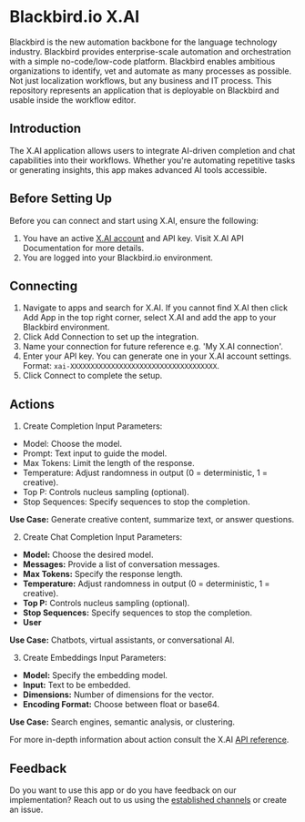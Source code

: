 # Blackbird.io X.AI

Blackbird is the new automation backbone for the language technology industry. Blackbird provides enterprise-scale automation and orchestration with a simple no-code/low-code platform. Blackbird enables ambitious organizations to identify, vet and automate as many processes as possible. Not just localization workflows, but any business and IT process. This repository represents an application that is deployable on Blackbird and usable inside the workflow editor.

## Introduction
<!-- begin docs -->
The X.AI application allows users to integrate AI-driven completion and chat capabilities into their workflows. Whether you're automating repetitive tasks or generating insights, this app makes advanced AI tools accessible.

## Before Setting Up

Before you can connect and start using X.AI, ensure the following:
1. You have an active [X.AI account](https://x.ai/) and API key. Visit X.AI API Documentation for more details.
2. You are logged into your Blackbird.io environment.

## Connecting

1. Navigate to apps and search for X.AI. If you cannot find X.AI then click Add App in the top right corner, select X.AI and add the app to your Blackbird environment.
2. Click Add Connection to set up the integration.
3. Name your connection for future reference e.g. 'My X.AI connection'.
4. Enter your API key. You can generate one in your X.AI account settings.
Format: `xai-XXXXXXXXXXXXXXXXXXXXXXXXXXXXXXXXXXXX`.
5. Click Connect to complete the setup.

## Actions

1. Create Completion
Input Parameters:
- Model: Choose the model.
- Prompt: Text input to guide the model.
- Max Tokens: Limit the length of the response.
- Temperature: Adjust randomness in output (0 = deterministic, 1 = creative).
- Top P: Controls nucleus sampling (optional).
- Stop Sequences: Specify sequences to stop the completion.
  
**Use Case:** Generate creative content, summarize text, or answer questions.

2. Create Chat Completion
Input Parameters:
- **Model:** Choose the desired model.
- **Messages:** Provide a list of conversation messages.
- **Max Tokens:** Specify the response length.
- **Temperature:** Adjust randomness in output (0 = deterministic, 1 = creative).
- **Top P:** Controls nucleus sampling (optional).
- **Stop Sequences:** Specify sequences to stop the completion.
- **User**
  
**Use Case:** Chatbots, virtual assistants, or conversational AI.

3. Create Embeddings
Input Parameters:
- **Model:** Specify the embedding model.
- **Input:** Text to be embedded.
- **Dimensions:** Number of dimensions for the vector.
- **Encoding Format:** Choose between float or base64.

**Use Case:** Search engines, semantic analysis, or clustering.

For more in-depth information about action consult the X.AI [API reference](https://docs.x.ai/api).

## Feedback
Do you want to use this app or do you have feedback on our implementation? Reach out to us using the [established channels](https://www.blackbird.io/) or create an issue.

<!-- end docs -->
